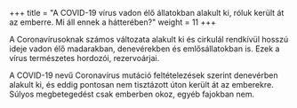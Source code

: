 +++
title = "A COVID-19 vírus vadon élő állatokban alakult ki, róluk került át az emberre. Mi áll ennek a hátterében?"
weight = 11
+++

A Coronavírusoknak számos változata alakult ki és cirkulál rendkívül hosszú ideje vadon élő madarakban, denevérekben és emlősállatokban is. Ezek a vírus természetes hordozói, rezervoárjai.

A COVID-19 nevű Coronavírus mutáció feltételezések szerint denevérben alakult ki, és eddig pontosan nem tisztázott úton került át az emberekre. Súlyos megbetegedést csak emberben okoz, egyéb fajokban nem.
